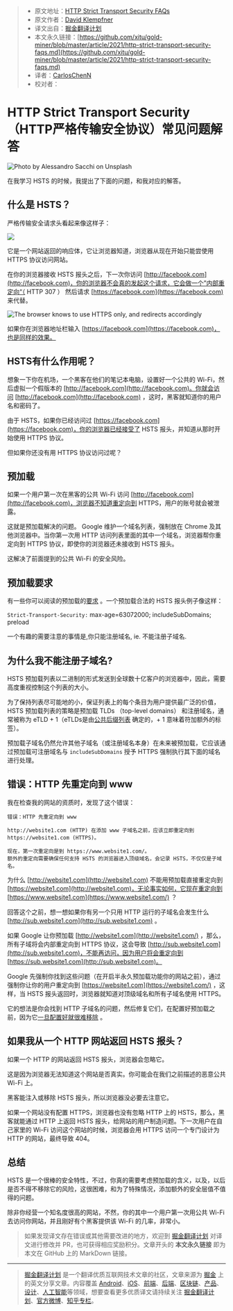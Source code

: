 > * 原文地址：[HTTP Strict Transport Security FAQs](https://levelup.gitconnected.com/http-strict-transport-security-faqs-844e00ac385c)
> * 原文作者：[David Klempfner](https://medium.com/@davidklempfner)
> * 译文出自：[掘金翻译计划](https://github.com/xitu/gold-miner)
> * 本文永久链接：[https://github.com/xitu/gold-miner/blob/master/article/2021/http-strict-transport-security-faqs.md](https://github.com/xitu/gold-miner/blob/master/article/2021/http-strict-transport-security-faqs.md)
> * 译者：[CarlosChenN](https://github.com/CarlosChenN)
> * 校对者：

# HTTP Strict Transport Security （HTTP严格传输安全协议）常见问题解答

![Photo by [Alessandro Sacchi](https://unsplash.com/@alle_sacchi) on [Unsplash](https://unsplash.com/photos/NUFnfYd09iI)](https://cdn-images-1.medium.com/max/2000/0*aQF5O9qqSppIwcdn)

在我学习 HSTS 的时候，我提出了下面的问题，和我对应的解答。

## 什么是 HSTS？

严格传输安全请求头看起来像这样子：

![](https://cdn-images-1.medium.com/max/2000/1*HJgfR4q-W27fCIb-SigmYw.png)

它是一个网站返回的响应体，它让浏览器知道，浏览器从现在开始只能尝使用 HTTPS 协议访问网站。

在你的浏览器接收 HSTS 报头之后，下一次你访问 [http://facebook.com](http://facebook.com)，你的浏览器不会真的发起这个请求，它会做一个”内部重定向“（ HTTP 307 ） 然后请求 [https://facebook.com](https://facebook.com) 来代替。

![The browser knows to use HTTPS only, and redirects accordingly](https://cdn-images-1.medium.com/max/2000/1*T8VGnhGEkWqmVR6l0cQVdw.png)

如果你在浏览器地址栏输入 [https://facebook.com](https://facebook.com)，也是同样的效果。 

## HSTS有什么作用呢？

想象一下你在机场，一个黑客在他们的笔记本电脑，设置好一个公共的 Wi-Fi，然后虚拟一个假版本的 [http://facebook.com](http://facebook.com)。你就会访问 [http://facebook.com](http://facebook.com) ，这时，黑客就知道你的用户名和密码了。

由于 HSTS，如果你已经访问过 [https://facebook.com](https://facebook.com)，你的浏览器已经接受了 HSTS 报头，并知道从那时开始使用 HTTPS 协议。

但如果你还没有用 HTTPS 协议访问过呢？

## 预加载

如果一个用户第一次在黑客的公共 Wi-Fi 访问 [http://facebook.com](http://facebook.com)，浏览器不知道重定向到 HTTPS，用户的账号就会被泄露。

这就是预加载解决的问题。 Google 维护一个域名列表，强制放在 Chrome 及其他浏览器中。当你第一次用 HTTP 访问列表里面的其中一个域名，浏览器帮你重定向到 HTTPS 协议，即使你的浏览器还未接收到 HSTS 报头。

这解决了前面提到的公共 Wi-Fi 的安全风险。

## 预加载要求

有一些你可以阅读的预加载的[要求](https://hstspreload.org/) 。一个预加载合法的 HSTS 报头例子像这样：

`Strict-Transport-Security:` max-age=63072000; includeSubDomains; preload

一个有趣的需要注意的事情是,你只能注册域名, ie. 不能注册子域名.

## 为什么我不能注册子域名?

HSTS 预加载列表以二进制的形式发送到全球数十亿客户的浏览器中，因此，需要高度重视控制这个列表的大小。

为了保持列表尽可能地的小，保证列表上的每个条目为用户提供最广泛的价值，HSTS 预加载列表的策略是预加载 TLDs （top-level domains） 和注册域名，通常被称为 eTLD + 1（eTLDs是由[公共后缀列表](https://publicsuffix.org/) 确定的，+ 1 意味着符加额外的标签）。

预加载子域名仍然允许其他子域名（或注册域名本身）在未来被预加载，它应该通过预加载可注册域名与 `includeSubDomains` 授予 HTTPS 强制执行其下面的域名进行处理。

## 错误：HTTP 先重定向到 www

我在检查我的网站的资质时，发现了这个错误：

```
错误：HTTP 先重定向到 www

http://website1.com (HTTP) 在添加 www 子域名之前，应该立即重定向到 https://website1.com (HTTPS)。

现在，第一次重定向是到 https://www.website1.com/。
额外的重定向需要确保任何支持 HSTS 的浏览器进入顶级域名，会记录 HSTS，不仅仅是子域名。
```

为什么 [http://website1.com](http://website1.com) 不能用预加载直接重定向到 [https://website1.com](http://website1.com)，无论事实如何，它现在重定向到 [https://www.website1.com](https://www.website1.com/) ？

回答这个之前，想一想如果你有另一个只用 HTTP 运行的子域名会发生什么 [http://sub.website1.com](http://sub.website1.com) 。

如果 Google 让你预加载 [http://website1.com](http://website1.com/) ，那么，所有子域将会内部重定向到 HTTPS 协议，这会导致 [http://sub.website1.com](http://sub.website1.com)，不能再访问，因为用户将会重定向到 [https://sub.website1.com](http://sub.website1.com)。

Google 先强制你找到这些问题（在开启半永久预加载功能你的网站之前），通过强制你让你的用户重定向到 [https://website1.com](https://website1.com/) ，这样，当 HSTS 报头返回时，浏览器就知道对顶级域名和所有子域名使用 HTTPS。

它的想法是你会找到 HTTP 子域名的问题，然后修复它们，在配置好预加载之前，因为它[一旦配置好就很难移除](https://bugs.chromium.org/p/chromium/issues/detail?id=527947) 。

## 如果我从一个 HTTP 网站返回 HSTS 报头？

如果一个 HTTP 的网站返回 HSTS 报头，浏览器会忽略它。

这是因为浏览器无法知道这个网站是否真实。你可能会在我们之前描述的恶意公共 Wi-Fi 上。

黑客能注入或移除 HSTS 报头，所以浏览器没必要去注意它。

如果一个网站没有配置 HTTPS，浏览器也没有忽略 HTTP 上的 HSTS，那么，黑客就能通过 HTTP 上返回 HSTS 报头，给网站的用户制造问题。下一次用户在自己家里的 Wi-Fi 访问这个网站的时候，浏览器会用 HTTPS 访问一个专门设计为 HTTP 的网站，最终导致 404。

## 总结

HSTS 是一个很棒的安全特性，不过，你真的需要考虑预加载的含义，以及，以后是否不得不移除它的风险，这很困难，和为了特殊情况，添加额外的安全层值不值得的问题。

除非你经营一个知名度很高的网站，不然，你的其中一个用户第一次用公共 Wi-Fi去访问你网站，并且刚好有个黑客提供该 Wi-Fi 的几率，非常小。

> 如果发现译文存在错误或其他需要改进的地方，欢迎到 [掘金翻译计划](https://github.com/xitu/gold-miner) 对译文进行修改并 PR，也可获得相应奖励积分。文章开头的 **本文永久链接** 即为本文在 GitHub 上的 MarkDown 链接。

---

> [掘金翻译计划](https://github.com/xitu/gold-miner) 是一个翻译优质互联网技术文章的社区，文章来源为 [掘金](https://juejin.im) 上的英文分享文章。内容覆盖 [Android](https://github.com/xitu/gold-miner#android)、[iOS](https://github.com/xitu/gold-miner#ios)、[前端](https://github.com/xitu/gold-miner#前端)、[后端](https://github.com/xitu/gold-miner#后端)、[区块链](https://github.com/xitu/gold-miner#区块链)、[产品](https://github.com/xitu/gold-miner#产品)、[设计](https://github.com/xitu/gold-miner#设计)、[人工智能](https://github.com/xitu/gold-miner#人工智能)等领域，想要查看更多优质译文请持续关注 [掘金翻译计划](https://github.com/xitu/gold-miner)、[官方微博](http://weibo.com/juejinfanyi)、[知乎专栏](https://zhuanlan.zhihu.com/juejinfanyi)。
